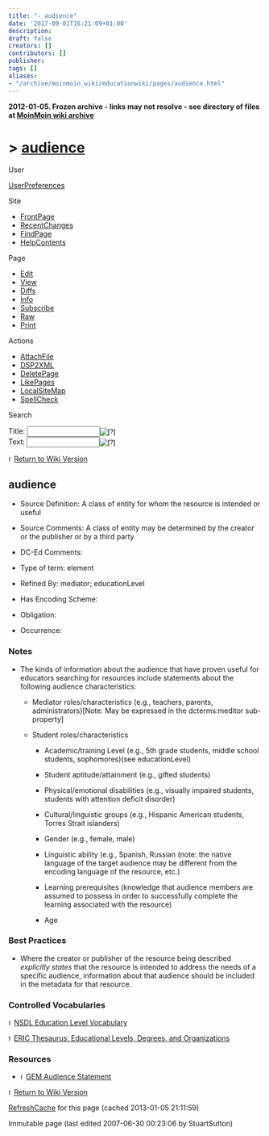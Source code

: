 ```yaml
---
title: "- audience"
date: '2017-09-01T16:21:09+01:00'
description: 
draft: false
creators: []
contributors: []
publisher: 
tags: []
aliases:
- "/archive/moinmoin_wiki/educationwiki/pages/audience.html"
---
```


**2012-01-05. Frozen archive - links may not resolve - see directory of files at [MoinMoin wiki archive](/moinmoin-wiki-archive/)**

# > [audience](http://dublincore.org/educationwiki/audience?action=fullsearch&value=audience&literal=1&case=1&context=40 "Click here to do a full-text search for this title")

User

 [UserPreferences](http://dublincore.org/educationwiki/UserPreferences)
  

Site

- [FrontPage](http://dublincore.org/educationwiki/FrontPage)
- [RecentChanges](http://dublincore.org/educationwiki/RecentChanges)
- [FindPage](http://dublincore.org/educationwiki/FindPage)
- [HelpContents](http://dublincore.org/educationwiki/HelpContents)

Page

- [Edit](http://dublincore.org/educationwiki/audience?action=edit "Edit")
- [View](http://dublincore.org/educationwiki/audience "View")
- [Diffs](http://dublincore.org/educationwiki/audience?action=diff "Diffs")
- [Info](http://dublincore.org/educationwiki/audience?action=info "Info")
- [Subscribe](http://dublincore.org/educationwiki/audience?action=subscribe "Subscribe")
- [Raw](http://dublincore.org/educationwiki/audience?action=raw "Raw")
- [Print](http://dublincore.org/educationwiki/audience?action=print "Print")

Actions

- [AttachFile](http://dublincore.org/educationwiki/audience?action=AttachFile)
- [DSP2XML](http://dublincore.org/educationwiki/audience?action=DSP2XML)
- [DeletePage](http://dublincore.org/educationwiki/audience?action=DeletePage)
- [LikePages](http://dublincore.org/educationwiki/audience?action=LikePages)
- [LocalSiteMap](http://dublincore.org/educationwiki/audience?action=LocalSiteMap)
- [SpellCheck](http://dublincore.org/educationwiki/audience?action=SpellCheck)

Search

<form method="POST" action="/educationwiki/audience">
<p>
<input name="action" value="inlinesearch" type="hidden">
<input name="context" value="40" type="hidden">
Title: <input name="text_title" size="15" maxlength="50" type="text"><input src="audience_files/moin-search.png" name="button_title" alt="[?]" type="image"><br>Text: <input name="text_full" size="15" maxlength="50" type="text"><input src="audience_files/moin-search.png" name="button_full" alt="[?]" type="image">
</p>
</form>

 [<img src="audience_files/moin-www.png" alt="[WWW]" height="11" width="11">Return to Wiki Version](http://dublincore.org/educationwiki/WikiVersion) 
## audience

- Source Definition: A class of entity for whom the resource is intended or useful

- Source Comments: A class of entity may be determined by the creator or the publisher or by a third party

- DC-Ed Comments:

- Type of term: element

- Refined By: mediator; educationLevel

- Has Encoding Scheme:

- Obligation:

- Occurrence:

### Notes

- The kinds of information about the audience that have proven useful for educators searching for resources include statements about the following audience characteristics:

  - Mediator roles/characteristics (e.g., teachers, parents, administrators)[Note: May be expressed in the dcterms:meditor sub-property]

  - Student roles/characteristics

    - Academic/training Level (e.g., 5th grade students, middle school students, sophomores)(see educationLevel)

    - Student aptitude/attainment (e.g., gifted students)

    - Physical/emotional disabilities (e.g., visually impaired students, students with attention deficit disorder)

    - Cultural/linguistic groups (e.g., Hispanic American students, Torres Strait islanders)

    - Gender (e.g., female, male)

    - Linguistic ability (e.g., Spanish, Russian (note: the native language of the target audience may be different from the encoding language of the resource, etc.)

    - Learning prerequisites (knowledge that audience members are assumed to possess in order to successfully complete the learning associated with the resource)

    - Age

### Best Practices

- Where the creator or publisher of the resource being described _explicitly states_ that the resource is intended to address the needs of a specific audience, information about that audience should be included in the metadata for that resource.

### Controlled Vocabularies

[<img src="audience_files/moin-www.png" alt="[WWW]" height="11" width="11">NSDL Education Level Vocabulary](http://metamanagement.comm.nsdl.org/EdLevelFinal.htm)

[<img src="audience_files/moin-www.png" alt="[WWW]" height="11" width="11">ERIC Thesaurus: Educational Levels, Degrees, and Organizations](http://eric.ed.gov/ERICWebPortal/Home.portal;jsessionid=GspbxL0JypsJD2s8QBh70TlWsgF9P4N5L1sKMghwsXLpxhLwG6ll%212014775068?_nfpb=true&portlet_thesaurus_1_actionOverride=%2Fcustom%2Fportlets%2Fthesaurus%2FgotoCategoryByLink&portlet_thesaurus_1categoryCode=340&_pageLabel=Thesaurus&portlet_thesaurus_1category=Educational+Levels%2C+Degrees%2C+and+Organizations&_windowLabel=portlet_thesaurus_1)

### Resources

- [<img src="audience_files/moin-www.png" alt="[WWW]" height="11" width="11">GEM Audience Statement](http://www.thegateway.org/about/documentation/metadataElements/documentation/metadataElements/audienceRefinements/audience-6-5-04)

[<img src="audience_files/moin-www.png" alt="[WWW]" height="11" width="11">Return to Wiki Version](http://dublincore.org/educationwiki/WikiVersion)

 [RefreshCache](http://dublincore.org/educationwiki/audience?action=refresh&arena=Page.py&key=audience.text_html) for this page (cached 2013-01-05 21:11:59)  

Immutable page (last edited 2007-06-30 00:23:06 by StuartSutton)

